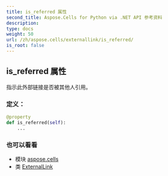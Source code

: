 ```yaml
---
title: is_referred 属性
second_title: Aspose.Cells for Python via .NET API 参考资料
description:
type: docs
weight: 50
url: /zh/aspose.cells/externallink/is_referred/
is_root: false
---
```

## is_referred 属性

指示此外部链接是否被其他人引用。
### 定义：
```python
@property
def is_referred(self):
    ...
```

### 也可以看看
* 模块 [aspose.cells](../../)
* 类 [ExternalLink](/cells/python-net/zh/aspose.cells/externallink)
